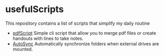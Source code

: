 # usefulScripts

This repository contains a list of scripts that simplify my daily routine

- [pdfScript](./PdfScript/) Simple cli script that allow you to merge pdf files or create handouts with lines to take notes.
- [AutoSync](./AutoSync/) Automatically synchronize folders when external drives are mounted.
